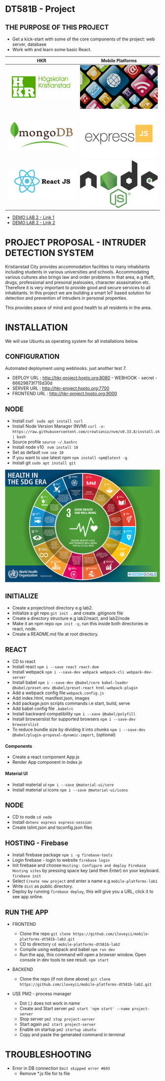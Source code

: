 # DT581B - Project

## THE PURPOSE OF THIS PROJECT

- Get a kick-start with some of the core components of the project: web server, database
- Work with and learn some basic React.

|                                                      HKR                                                       |                                                  Mobile Platforms                                                  |
| :------------------------------------------------------------------------------------------------------------: | :----------------------------------------------------------------------------------------------------------------: |
|    ![hkr](https://github.com/iloveyii/mobile-platforms-dt581b-lab2/blob/master/react/public/images/hkr.png)    |   ![DT581B](https://github.com/iloveyii/mobile-platforms-dt581b-lab2/blob/master/react/public/images/dt581b.png)   |
| ![mongo](https://github.com/iloveyii/mobile-platforms-dt581b-lab2/blob/master/react/public/images/mongodb.png) | ![express](https://github.com/iloveyii/mobile-platforms-dt581b-lab2/blob/master/react/public/images/expressjs.png) |
| ![react](https://github.com/iloveyii/mobile-platforms-dt581b-lab2/blob/master/react/public/images/reactjs.png) |    ![node](https://github.com/iloveyii/mobile-platforms-dt581b-lab2/blob/master/react/public/images/nodejs.png)    |

- [DEMO LAB 2 - Link 1](http://softhem.se:4000/)
- [DEMO LAB 2 - Link 2](https://mobile-platforms-lab2.web.app/)

# PROJECT PROPOSAL - INTRUDER DETECTION SYSTEM

Kristianstad City provides accommodation facilities to many inhabitants including students in various universities and schools.
Accommodating various cultures also brings law and order problems in that area, e.g theft, drugs, professional and presonal jealousies, character assasination etc. Therefore it is very important to provide good and secure services to all inhabitants.
In this project we are building a smart IoT based solution for detection and prevention of intruders in personal properties.

This provides peace of mind and good health to all residents in the area.

# INSTALLATION

We will use Ubuntu as operating system for all installations below.

## CONFIGURATION

Automated deployment using webhooks. just another test 7.

- DEPLOY URL : http://hkr-project.hopto.org:8080 - WEBHOOK - secret - 66629873f715d30d
- SERVER URL : http://hkr-project.hopto.org:7700
- FRONTEND URL : http://hkr-project.hopto.org:9000

## NODE

- Install curl
  ` sudo apt install curl`
- Install Node Version Manager (NVM)
  `curl -o- https://raw.githubusercontent.com/creationix/nvm/v0.33.8/install.sh | bash`
- Source profile `source ~/.bashrc`
- Install node v10 ` nvm install 10`
- Set as default `nvm use 10`
- If you want to use latest npm `npm install npm@latest -g`
- Install git `sudo apt install git`

![SDG](https://github.com/iloveyii/mobile-platforms-dt581b-project/blob/master/images/good-health-and-well-being-sdg.jpg)

## INITIALIZE

- Create a project/root directory e.g lab2.
- Initialize a git repo `git init .` and create .gitignore file
- Create a directory structure e.g lab2/react, and lab2/node
- Make it an npm repo `npm init -y`, run this inside both directories ie react, node.
- Create a README.md file at root directory.

## REACT

- CD to react
- Install react `npm i --save react react-dom`
- Install webpack `npm i --save-dev webpack webpack-cli webpack-dev-server`
- Install babel `npm i --save-dev @babel/core babel-loader @babel/preset-env @babel/preset-react html-webpack-plugin`
- Add a webpack config file `webpack.config.js`
- Add index.html, manifest.json, images
- Add package.json scripts commands i.e start, build, serve
- Add babel config file `.babelrc`
- Install backward compatibility `npm i --save @babel/polyfill`
- Install browserslist for supported browsers `npm i --save-dev browserslist`
- To reduce bundle size by dividing it into chunks `npm i --save-dev @babel/plugin-proposal-dynamic-import`, (optional)

#### Components

- Create a react component App.js
- Render App component in index.js

#### Material UI

- Install material ui `npm i --save @material-ui/core`
- Install material ui icons `npm i --save @material-ui/icons`

## NODE

- CD to node `cd node`
- Install `dotenv express express-session`
- Create tslint.json and tsconfig.json files

## HOSTING - Firebase

- Install firebase package
  `npm i -g firebase-tools`
- Login firebase - login to website
  `firebase login`
- Init firebase and choose `Hosting: Configure and deploy Firebase Hosting sites` by pressing space key (and then Enter) on your keyboard.
  `firebase init`
- Select `Create new project` and enter a name e.g `mobile-platforms-lab1`
- Write `dist` as public directory.
- Deploy by running `firebase deploy`, this will give you a URL, click it to see app online.

## RUN THE APP

- FRONTEND

  - Clone the repo
    `git clone https://github.com/iloveyii/mobile-platforms-dt581b-lab2.git`
  - CD to directory
    `cd mobile-platforms-dt581b-lab2`
  - Compile using webpack and babel
    `npm run dev`
  - Run the app, this command will open a browser window. Open console in dev tools to see result.
    `npm start`

- BACKEND

  - Clone the repo (if not done above)
    `git clone https://github.com/iloveyii/mobile-platforms-dt581b-lab2.git`

- USE PM2 - process manager
  - Dot (.) does not work in name
  - Create and Start server `pm2 start 'npm start' --name project-server`
  - Stop server `pm2 stop project-server`
  - Start again `pm2 start project-server`
  - Enable on startup `pm2 startup ubuntu`
  - Copy and paste the generated command in terminal

# TROUBLESHOOTING

- Error in DB connection `Emit skipped error #693`
  - Remove \*.js file for ts file
